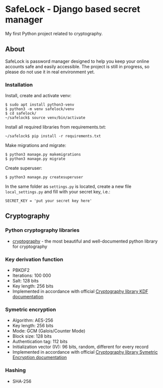# SafeLock - Django based secret manager
My first Python project related to cryptography.

## About
SafeLock is password manager designed to help you keep your online accounts safe and easily accessible. The project is still in progress, so please do not use it in real environment yet.

### Installation

Install, create and activate venv:
```
$ sudo apt install python3-venv
$ python3 -m venv safelock/venv
$ cd safelock/
~/safelock$ source venv/bin/activate
```

Install all required libraries from requirements.txt:
```
~/safelock$ pip install -r requirements.txt
```

Make migrations and migrate:
```
$ python3 manage.py makemigrations
$ python3 manage.py migrate
```

Create superuser:
```
$ python3 manage.py createsuperuser
```

In the same folder as `settings.py` is located, create a new file `local_settings.py` and fill with your secret key, i.e.:
```
SECRET_KEY = 'put your secret key here'
```

## Cryptography

### Python cryptography libraries
- [cryptography](https://cryptography.io/en/latest/) - the most beautiful and well-documented python library for cryptography

### Key derivation function
- PBKDF2
- Iterations: 100 000
- Salt: 128 bits
- Key length: 256 bits
- Implemented in accordance with official [Cryptography library KDF documentation](https://cryptography.io/en/latest/hazmat/primitives/key-derivation-functions/)

### Symetric encryption
- Algorithm: AES-256
- Key length: 256 bits
- Mode: GCM (Galois/Counter Mode)
- Block size: 128 bits
- Authentication tag: 112 bits
- Initialization vector (IV): 96 bits, random, different for every record
- Implemented in accordance with official [Cryptography library Symetric Encryption documentation](https://cryptography.io/en/latest/hazmat/primitives/symmetric-encryption/)

### Hashing
- SHA-256
